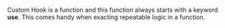 Custom Hook is a function and this function always starts with  a keyword **use**. This comes handy when exacting repeatable logic in a function.